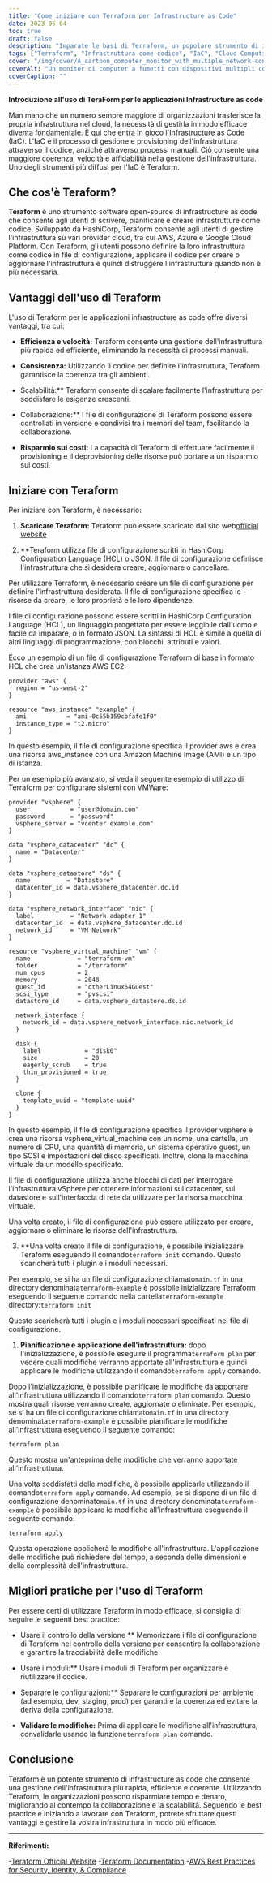 ```yaml
---
title: "Come iniziare con Terraform per Infrastructure as Code"
date: 2023-05-04
toc: true
draft: false
description: "Imparate le basi di Terraform, un popolare strumento di infrastructure as code, e come usarlo per gestire l'infrastruttura in modo efficiente."
tags: ["Terraform", "Infrastruttura come codice", "IaC", "Cloud Computing", "DevOps", "Automazione", "AWS", "Azzurro", "Google Cloud", "Fornitori di cloud", "Gestione della configurazione", "Distribuzione", "Approvvigionamento", "Gestione delle risorse", "Scalability", "Resilienza", "Sicurezza", "Compliance", "Migliori pratiche"]
cover: "/img/cover/A_cartoon_computer_monitor_with_multiple_network-connected.png"
coverAlt: "Un monitor di computer a fumetti con dispositivi multipli collegati alla rete che appaiono come blocchi di costruzione che vengono aggiunti o rimossi, a significare la gestione dell'infrastruttura con Terraform."
coverCaption: ""
---
```


**Introduzione all'uso di TeraForm per le applicazioni Infrastructure as code**

Man mano che un numero sempre maggiore di organizzazioni trasferisce la propria infrastruttura nel cloud, la necessità di gestirla in modo efficace diventa fondamentale. È qui che entra in gioco l'Infrastructure as Code (IaC). L'IaC è il processo di gestione e provisioning dell'infrastruttura attraverso il codice, anziché attraverso processi manuali. Ciò consente una maggiore coerenza, velocità e affidabilità nella gestione dell'infrastruttura. Uno degli strumenti più diffusi per l'IaC è Teraform.

## Che cos'è Teraform?

**Teraform** è uno strumento software open-source di infrastructure as code che consente agli utenti di scrivere, pianificare e creare infrastrutture come codice. Sviluppato da HashiCorp, Teraform consente agli utenti di gestire l'infrastruttura su vari provider cloud, tra cui AWS, Azure e Google Cloud Platform. Con Teraform, gli utenti possono definire la loro infrastruttura come codice in file di configurazione, applicare il codice per creare o aggiornare l'infrastruttura e quindi distruggere l'infrastruttura quando non è più necessaria.

## Vantaggi dell'uso di Teraform

L'uso di Teraform per le applicazioni infrastructure as code offre diversi vantaggi, tra cui:

- **Efficienza e velocità:** Teraform consente una gestione dell'infrastruttura più rapida ed efficiente, eliminando la necessità di processi manuali.

- **Consistenza:** Utilizzando il codice per definire l'infrastruttura, Teraform garantisce la coerenza tra gli ambienti.

- Scalabilità:** Teraform consente di scalare facilmente l'infrastruttura per soddisfare le esigenze crescenti.

- Collaborazione:** I file di configurazione di Teraform possono essere controllati in versione e condivisi tra i membri del team, facilitando la collaborazione.

- **Risparmio sui costi:** La capacità di Teraform di effettuare facilmente il provisioning e il deprovisioning delle risorse può portare a un risparmio sui costi.

## Iniziare con Teraform

Per iniziare con Teraform, è necessario:

1. **Scaricare Teraform:** Teraform può essere scaricato dal sito web[official website](https://www.terraform.io/downloads.html)

2. **Teraform utilizza file di configurazione scritti in HashiCorp Configuration Language (HCL) o JSON. Il file di configurazione definisce l'infrastruttura che si desidera creare, aggiornare o cancellare.

Per utilizzare Terraform, è necessario creare un file di configurazione per definire l'infrastruttura desiderata. Il file di configurazione specifica le risorse da creare, le loro proprietà e le loro dipendenze.

I file di configurazione possono essere scritti in HashiCorp Configuration Language (HCL), un linguaggio progettato per essere leggibile dall'uomo e facile da imparare, o in formato JSON. La sintassi di HCL è simile a quella di altri linguaggi di programmazione, con blocchi, attributi e valori.

Ecco un esempio di un file di configurazione Terraform di base in formato HCL che crea un'istanza AWS EC2:

```HCL
provider "aws" {
  region = "us-west-2"
}

resource "aws_instance" "example" {
  ami           = "ami-0c55b159cbfafe1f0"
  instance_type = "t2.micro"
}
```
In questo esempio, il file di configurazione specifica il provider aws e crea una risorsa aws_instance con una Amazon Machine Image (AMI) e un tipo di istanza.

Per un esempio più avanzato, si veda il seguente esempio di utilizzo di Terraform per configurare sistemi con VMWare:
```HCL
provider "vsphere" {
  user           = "user@domain.com"
  password       = "password"
  vsphere_server = "vcenter.example.com"
}

data "vsphere_datacenter" "dc" {
  name = "Datacenter"
}

data "vsphere_datastore" "ds" {
  name          = "Datastore"
  datacenter_id = data.vsphere_datacenter.dc.id
}

data "vsphere_network_interface" "nic" {
  label          = "Network adapter 1"
  datacenter_id  = data.vsphere_datacenter.dc.id
  network_id     = "VM Network"
}

resource "vsphere_virtual_machine" "vm" {
  name             = "terraform-vm"
  folder           = "/terraform"
  num_cpus         = 2
  memory           = 2048
  guest_id         = "otherLinux64Guest"
  scsi_type        = "pvscsi"
  datastore_id     = data.vsphere_datastore.ds.id

  network_interface {
    network_id = data.vsphere_network_interface.nic.network_id
  }

  disk {
    label            = "disk0"
    size             = 20
    eagerly_scrub    = true
    thin_provisioned = true
  }

  clone {
    template_uuid = "template-uuid"
  }
}

```

In questo esempio, il file di configurazione specifica il provider vsphere e crea una risorsa vsphere_virtual_machine con un nome, una cartella, un numero di CPU, una quantità di memoria, un sistema operativo guest, un tipo SCSI e impostazioni del disco specificati. Inoltre, clona la macchina virtuale da un modello specificato.

Il file di configurazione utilizza anche blocchi di dati per interrogare l'infrastruttura vSphere per ottenere informazioni sul datacenter, sul datastore e sull'interfaccia di rete da utilizzare per la risorsa macchina virtuale.

Una volta creato, il file di configurazione può essere utilizzato per creare, aggiornare o eliminare le risorse dell'infrastruttura.

3. **Una volta creato il file di configurazione, è possibile inizializzare Teraform eseguendo il comando`terraform init` comando. Questo scaricherà tutti i plugin e i moduli necessari.

Per esempio, se si ha un file di configurazione chiamato`main.tf` in una directory denominata`terraform-example` è possibile inizializzare Terraform eseguendo il seguente comando nella cartella`terraform-example` directory:```terraform init```

Questo scaricherà tutti i plugin e i moduli necessari specificati nel file di configurazione.

1. **Pianificazione e applicazione dell'infrastruttura:** dopo l'inizializzazione, è possibile eseguire il programma`terraform plan` per vedere quali modifiche verranno apportate all'infrastruttura e quindi applicare le modifiche utilizzando il comando`terraform apply` comando.

Dopo l'inizializzazione, è possibile pianificare le modifiche da apportare all'infrastruttura utilizzando il comando`terraform plan` comando. Questo mostra quali risorse verranno create, aggiornate o eliminate. Per esempio, se si ha un file di configurazione chiamato`main.tf` in una directory denominata`terraform-example` è possibile pianificare le modifiche all'infrastruttura eseguendo il seguente comando:

```terraform plan```

Questo mostra un'anteprima delle modifiche che verranno apportate all'infrastruttura.

Una volta soddisfatti delle modifiche, è possibile applicarle utilizzando il comando`terraform apply` comando. Ad esempio, se si dispone di un file di configurazione denominato`main.tf` in una directory denominata`terraform-example` è possibile applicare le modifiche all'infrastruttura eseguendo il seguente comando:

```terraform apply```

Questa operazione applicherà le modifiche all'infrastruttura. L'applicazione delle modifiche può richiedere del tempo, a seconda delle dimensioni e della complessità dell'infrastruttura.

## Migliori pratiche per l'uso di Teraform

Per essere certi di utilizzare Teraform in modo efficace, si consiglia di seguire le seguenti best practice:

- Usare il controllo della versione ** Memorizzare i file di configurazione di Teraform nel controllo della versione per consentire la collaborazione e garantire la tracciabilità delle modifiche.

- Usare i moduli:** Usare i moduli di Teraform per organizzare e riutilizzare il codice.

- Separare le configurazioni:** Separare le configurazioni per ambiente (ad esempio, dev, staging, prod) per garantire la coerenza ed evitare la deriva della configurazione.

- **Validare le modifiche:** Prima di applicare le modifiche all'infrastruttura, convalidarle usando la funzione`terraform plan` comando.

## Conclusione

Teraform è un potente strumento di infrastructure as code che consente una gestione dell'infrastruttura più rapida, efficiente e coerente. Utilizzando Teraform, le organizzazioni possono risparmiare tempo e denaro, migliorando al contempo la collaborazione e la scalabilità. Seguendo le best practice e iniziando a lavorare con Teraform, potrete sfruttare questi vantaggi e gestire la vostra infrastruttura in modo più efficace.

---

**Riferimenti:**

-[Teraform Official Website](https://www.terraform.io/)
-[Teraform Documentation](https://www.terraform.io/docs/index.html)
-[AWS Best Practices for Security, Identity, & Compliance](https://aws.amazon.com/architecture/security-identity-compliance/)

